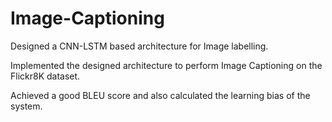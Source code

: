 # Image-Captioning

Designed a CNN-LSTM based architecture for Image labelling.

Implemented the designed architecture to perform Image Captioning on the Flickr8K dataset.

Achieved a good BLEU score and also calculated the learning bias of the system.


